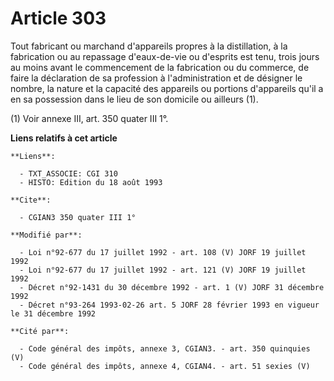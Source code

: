 # Article 303

Tout fabricant ou marchand d'appareils propres à la distillation, à la fabrication ou au repassage d'eaux-de-vie ou d'esprits
est tenu, trois jours au moins avant le commencement de la fabrication ou du commerce, de faire la déclaration de sa
profession à l'administration et de désigner le nombre, la nature et la capacité des appareils ou portions d'appareils qu'il
a en sa possession dans le lieu de son domicile ou ailleurs (1).

(1) Voir annexe III, art. 350 quater III 1°.

**Liens relatifs à cet article**

	**Liens**:

	  - TXT_ASSOCIE: CGI 310
	  - HISTO: Edition du 18 août 1993

	**Cite**:

	  - CGIAN3 350 quater III 1°

	**Modifié par**:

	  - Loi n°92-677 du 17 juillet 1992 - art. 108 (V) JORF 19 juillet 1992
	  - Loi n°92-677 du 17 juillet 1992 - art. 121 (V) JORF 19 juillet 1992
	  - Décret n°92-1431 du 30 décembre 1992 - art. 1 (V) JORF 31 décembre 1992
	  - Décret n°93-264 1993-02-26 art. 5 JORF 28 février 1993 en vigueur le 31 décembre 1992

	**Cité par**:

	  - Code général des impôts, annexe 3, CGIAN3. - art. 350 quinquies (V)
	  - Code général des impôts, annexe 4, CGIAN4. - art. 51 sexies (V)
